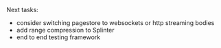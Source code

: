 Next tasks:
- consider switching pagestore to websockets or http streaming bodies
- add range compression to Splinter
- end to end testing framework
